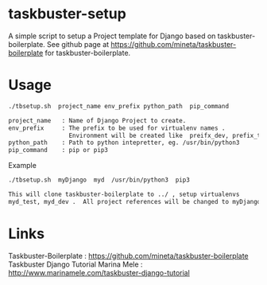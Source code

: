 # taskbuster-setup
A simple script to setup a Project template for Django based on  taskbuster-boilerplate.
See github page at  https://github.com/mineta/taskbuster-boilerplate  for taskbuster-boilerplate. 


# Usage 

```sh 
./tbsetup.sh  project_name env_prefix python_path  pip_command 

project_name   : Name of Django Project to create. 
env_prefix     : The prefix to be used for virtualenv names . 
                 Environment will be created like  preifx_dev, prefix_test etc. 
python_path    : Path to python intepretter, eg. /usr/bin/python3 
pip_command    : pip or pip3  

```
Example 
```sh
./tbsetup.sh  myDjango  myd  /usr/bin/python3  pip3  

This will clone taskbuster-boilerplate to ../ , setup virtualenvs
myd_test, myd_dev .  All project references will be changed to myDjango. 

```

# Links  
Taskbuster-Boilerplate  : https://github.com/mineta/taskbuster-boilerplate 
Taskbuster Django Tutorial Marina Mele : http://www.marinamele.com/taskbuster-django-tutorial 

